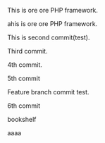 This is ore ore PHP framework.

ahis is ore ore PHP framework.

This is second commit(test).

Third commit.

4th commit.

5th commit

Feature branch commit test.

6th commit

bookshelf

aaaa
